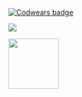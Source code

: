 [![Codwears badge](https://www.codewars.com/users/ElenaWebDev984/badges/large)](https://www.codewars.com/users/ElenaWebDev984)

![](https://komarev.com/ghpvc/?username=ElenaWebDev984)

<div id="header">
  <img src="https://i.giphy.com/media/v1.Y2lkPTc5MGI3NjExeWxsdXJydzNrMDE4c3cwOXcyMXAybXB4N2F5NThpcHR6N2xjNDNwMiZlcD12MV9pbnRlcm5hbF9naWZfYnlfaWQmY3Q9Zw/RbDKaczqWovIugyJmW/giphy.gif" width="100"/>
</div>


    

